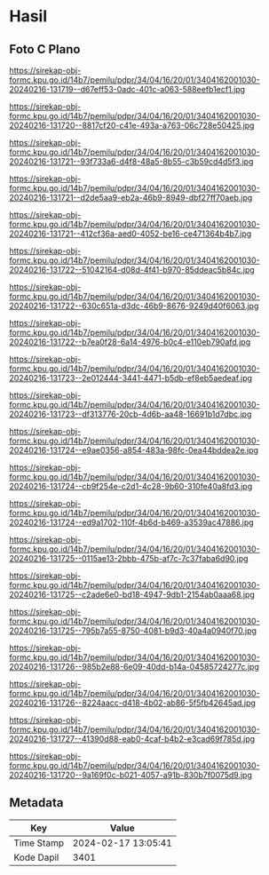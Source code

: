 # Hasil

## Foto C Plano

https://sirekap-obj-formc.kpu.go.id/14b7/pemilu/pdpr/34/04/16/20/01/3404162001030-20240216-131719--d67eff53-0adc-401c-a063-588eefb1ecf1.jpg

https://sirekap-obj-formc.kpu.go.id/14b7/pemilu/pdpr/34/04/16/20/01/3404162001030-20240216-131720--8817cf20-c41e-493a-a763-06c728e50425.jpg

https://sirekap-obj-formc.kpu.go.id/14b7/pemilu/pdpr/34/04/16/20/01/3404162001030-20240216-131721--93f733a6-d4f8-48a5-8b55-c3b59cd4d5f3.jpg

https://sirekap-obj-formc.kpu.go.id/14b7/pemilu/pdpr/34/04/16/20/01/3404162001030-20240216-131721--d2de5aa9-eb2a-46b9-8949-dbf27ff70aeb.jpg

https://sirekap-obj-formc.kpu.go.id/14b7/pemilu/pdpr/34/04/16/20/01/3404162001030-20240216-131721--412cf36a-aed0-4052-be16-ce471364b4b7.jpg

https://sirekap-obj-formc.kpu.go.id/14b7/pemilu/pdpr/34/04/16/20/01/3404162001030-20240216-131722--51042164-d08d-4f41-b970-85ddeac5b84c.jpg

https://sirekap-obj-formc.kpu.go.id/14b7/pemilu/pdpr/34/04/16/20/01/3404162001030-20240216-131722--630c651a-d3dc-46b9-8676-9249d40f6063.jpg

https://sirekap-obj-formc.kpu.go.id/14b7/pemilu/pdpr/34/04/16/20/01/3404162001030-20240216-131722--b7ea0f28-6a14-4976-b0c4-e110eb790afd.jpg

https://sirekap-obj-formc.kpu.go.id/14b7/pemilu/pdpr/34/04/16/20/01/3404162001030-20240216-131723--2e012444-3441-4471-b5db-ef8eb5aedeaf.jpg

https://sirekap-obj-formc.kpu.go.id/14b7/pemilu/pdpr/34/04/16/20/01/3404162001030-20240216-131723--df313776-20cb-4d6b-aa48-16691b1d7dbc.jpg

https://sirekap-obj-formc.kpu.go.id/14b7/pemilu/pdpr/34/04/16/20/01/3404162001030-20240216-131724--e9ae0356-a854-483a-98fc-0ea44bddea2e.jpg

https://sirekap-obj-formc.kpu.go.id/14b7/pemilu/pdpr/34/04/16/20/01/3404162001030-20240216-131724--cb9f254e-c2d1-4c28-9b60-310fe40a8fd3.jpg

https://sirekap-obj-formc.kpu.go.id/14b7/pemilu/pdpr/34/04/16/20/01/3404162001030-20240216-131724--ed9a1702-110f-4b6d-b469-a3539ac47886.jpg

https://sirekap-obj-formc.kpu.go.id/14b7/pemilu/pdpr/34/04/16/20/01/3404162001030-20240216-131725--0115ae13-2bbb-475b-af7c-7c37faba6d90.jpg

https://sirekap-obj-formc.kpu.go.id/14b7/pemilu/pdpr/34/04/16/20/01/3404162001030-20240216-131725--c2ade6e0-bd18-4947-9db1-2154ab0aaa68.jpg

https://sirekap-obj-formc.kpu.go.id/14b7/pemilu/pdpr/34/04/16/20/01/3404162001030-20240216-131725--795b7a55-8750-4081-b9d3-40a4a0940f70.jpg

https://sirekap-obj-formc.kpu.go.id/14b7/pemilu/pdpr/34/04/16/20/01/3404162001030-20240216-131726--985b2e88-6e09-40dd-b14a-04585724277c.jpg

https://sirekap-obj-formc.kpu.go.id/14b7/pemilu/pdpr/34/04/16/20/01/3404162001030-20240216-131726--8224aacc-d418-4b02-ab86-5f5fb42645ad.jpg

https://sirekap-obj-formc.kpu.go.id/14b7/pemilu/pdpr/34/04/16/20/01/3404162001030-20240216-131727--41390d88-eab0-4caf-b4b2-e3cad69f785d.jpg

https://sirekap-obj-formc.kpu.go.id/14b7/pemilu/pdpr/34/04/16/20/01/3404162001030-20240216-131720--9a169f0c-b021-4057-a91b-830b7f0075d9.jpg


## Metadata

| Key        | Value               |
| ---------- | ------------------- |
| Time Stamp | 2024-02-17 13:05:41 |
| Kode Dapil | 3401                |



